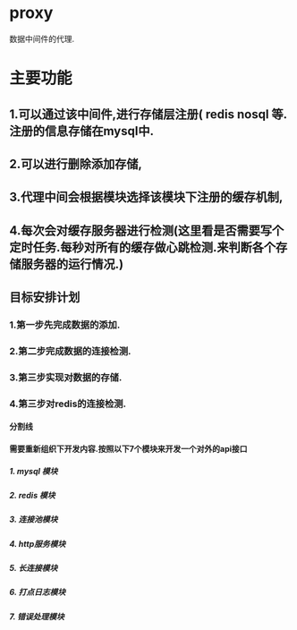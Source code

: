 # proxy
数据中间件的代理.

# 主要功能
## 1.可以通过该中间件,进行存储层注册( redis nosql 等. 注册的信息存储在mysql中.
## 2.可以进行删除添加存储,
## 3.代理中间会根据模块选择该模块下注册的缓存机制,
## 4.每次会对缓存服务器进行检测(这里看是否需要写个定时任务.每秒对所有的缓存做心跳检测.来判断各个存储服务器的运行情况.)

## 目标安排计划
### 1.第一步先完成数据的添加.
### 2.第二步完成数据的连接检测.
### 3.第三步实现对数据的存储.
### 4.第三步对redis的连接检测.

#### 分割线 

#### 需要重新组织下开发内容.按照以下7个模块来开发一个对外的api接口
##### 1. mysql 模块
##### 2. redis 模块
##### 3. 连接池模块
##### 4. http服务模块
##### 5. 长连接模块
##### 6. 打点日志模块
##### 7. 错误处理模块

